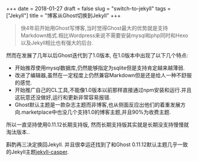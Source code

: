 +++
date = 2018-01-27
draft = false
slug = "switch-to-jekyll"
tags = ["Jekyll"]
title = "博客从Ghost切换到Jekyll"
+++


> 快4年前开始用Ghost写博客,当时觉得Ghost最大的优势就是支持Markdown格式.相比Wordpress来说不需要安装mysql和php同时和Hexo以及Jekyll相比也有强大的后台.

然而在发展了几年以后Ghost迭代到了1.0版本,
在1.0版本中出现了以下几个特点:
* 开始推荐使用mysql数据库,仍然能够指定为sqlite但是支持肯定越来越薄弱.
* 改进了编辑器,虽然在一定程度上仍然兼容Markdown但是还是给人一种不舒服的感觉.
* 开始推广自己的CL工具,不能像1.0版本以前那样直接通过npm安装和运行.并且这玩意还没做好,运行和更新非常容易报错.
* Ghost默认主题是一款杂志主题而非博客,也从侧面反应出他们的着重发展方向.marketplace中也没几个支持1.0的博客主题,并且90%为收费主题.

所以一直坚持使用0.11.12长期支持版,
然而长期支持版其实就是长期没支持慢慢就淘汰版本..

斟酌再三决定换回Jekyll.
并且很幸运还找到了和Ghost 0.11.12默认主题几乎一致的Jekyll主题[jekyll-casper](https://github.com/Jinmo/jekyll-casper).